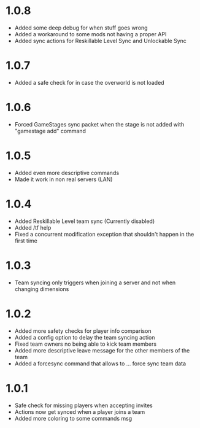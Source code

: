 # 1.0.8
+ Added some deep debug for when stuff goes wrong
+ Added a workaround to some mods not having a proper API
+ Added sync actions for Reskillable Level Sync and Unlockable Sync

# 1.0.7
+ Added a safe check for in case the overworld is not loaded

# 1.0.6
+ Forced GameStages sync packet when the stage is not added with "gamestage add" command

# 1.0.5
+ Added even more descriptive commands
+ Made it work in non real servers (LAN)

# 1.0.4
+ Added Reskillable Level team sync (Currently disabled)
+ Added /tf help
+ Fixed a concurrent modification exception that shouldn't happen in the first time

# 1.0.3
+ Team syncing only triggers when joining a server and not when changing dimensions

# 1.0.2
+ Added more safety checks for player info comparison 
+ Added a config option to delay the team syncing action
+ Fixed team owners no being able to kick team members
+ Added more descriptive leave message for the other members of the team
+ Added a forcesync command that allows to ... force sync team data 

# 1.0.1
+ Safe check for missing players when accepting invites
+ Actions now get synced when a player joins a team
+ Added more coloring to some commands msg
